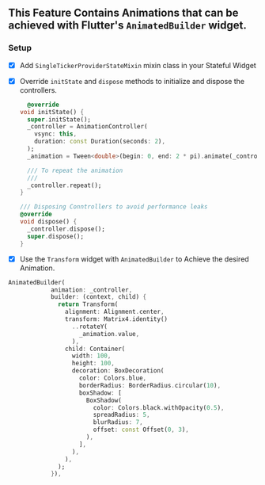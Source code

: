 ## This Feature Contains Animations that can be achieved with Flutter's `AnimatedBuilder` widget.

### Setup

- [x] Add `SingleTickerProviderStateMixin` mixin class in your Stateful Widget
- [x] Override `initState` and `dispose` methods to initialize and dispose the controllers.

  ``` dart
    @override
  void initState() {
    super.initState();
    _controller = AnimationController(
      vsync: this,
      duration: const Duration(seconds: 2),
    );
    _animation = Tween<double>(begin: 0, end: 2 * pi).animate(_controller);

    /// To repeat the animation
    ///
    _controller.repeat();
  }

  /// Disposing Conntrollers to avoid performance leaks
  @override
  void dispose() {
    _controller.dispose();
    super.dispose();
  }
  ```

- [x] Use the `Transform` widget with `AnimatedBuilder` to Achieve the desired Animation.

```dart
AnimatedBuilder(
            animation: _controller,
            builder: (context, child) {
              return Transform(
                alignment: Alignment.center,
                transform: Matrix4.identity()
                  ..rotateY(
                    _animation.value,
                  ),
                child: Container(
                  width: 100,
                  height: 100,
                  decoration: BoxDecoration(
                    color: Colors.blue,
                    borderRadius: BorderRadius.circular(10),
                    boxShadow: [
                      BoxShadow(
                        color: Colors.black.withOpacity(0.5),
                        spreadRadius: 5,
                        blurRadius: 7,
                        offset: const Offset(0, 3),
                      ),
                    ],
                  ),
                ),
              );
            }),
```